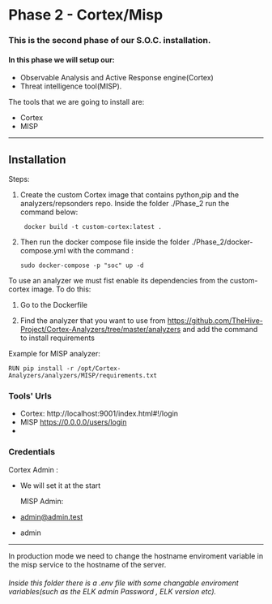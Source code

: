 
# Phase 2 - Cortex/Misp


### This is the second phase of our S.O.C. installation.


#### In this phase we will setup our:
- Observable Analysis and Active Response engine(Cortex)
- Threat intelligence tool(MISP).

The tools that we are going to install are:

- Cortex
- MISP
<hr>

## Installation

Steps:

1) Create the custom Cortex image that contains python,pip and the analyzers/repsonders repo.
   Inside the folder ./Phase_2 run the command below:
    
        docker build -t custom-cortex:latest .
   

3)  Then run the docker compose file inside the folder ./Phase_2/docker-compose.yml with the command :

        sudo docker-compose -p "soc" up -d

To use an analyzer we must fist enable its dependencies  from the custom-cortex image.
To do this:

1) Go to the Dockerfile


2) Find the analyzer that you want to use from https://github.com/TheHive-Project/Cortex-Analyzers/tree/master/analyzers and add the command  to install requirements

Example for MISP analyzer:

    RUN pip install -r /opt/Cortex-Analyzers/analyzers/MISP/requirements.txt


### Tools' Urls

- Cortex: http://localhost:9001/index.html#!/login
- MISP https://0.0.0.0/users/login
- 
### Credentials
Cortex Admin :

- We will set it at the start

  MISP Admin:

- admin@admin.test
- admin
<hr>

In production mode we need to change the hostname enviroment variable in the misp service to the hostname of the server.
###### Inside this folder there is a .env file with some changable enviroment variables(such as the ELK admin Password , ELK version etc).

